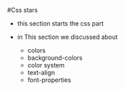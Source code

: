 #Css stars

- this section starts the css part

- in This section we discussed about 
    -   colors 
    -   background-colors
    -   color system
    -   text-align
    -   font-properties
    